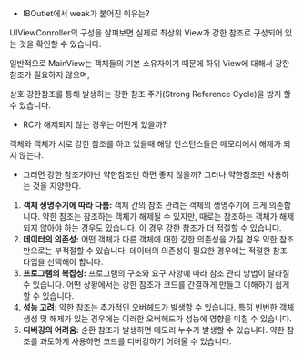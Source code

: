 - IBOutlet에서 weak가 붙어진 이유는?

UIViewConroller의 구성을 살펴보면 실제로 최상위 View가 강한 참조로 구성되어 있는 것을 확인할 수 있습니다.

일반적으로 MainView는 객체들의 기본 소유자이기 때문에 하위 View에 대해서 강한 참조가 필요하지 않으며,

상호 강한참조를 통해 발생하는 강한 참조 주기(Strong Reference Cycle)을 방지 할 수 있습니다.

- RC가 해제되지 않는 경우는 어떤게 있을까?

객체와 객체가 서로 강한 참조를 하고 있을때 해당 인스턴스들은 메모리에서 해제가 되지 않는다.

- 그러면 강한 참조가아닌 약한참조만 하면 좋지 않을까? 그러나 약한참조만 사용하는 것을 지양한다.
1. **객체 생명주기에 따라 다름:** 객체 간의 참조 관리는 객체의 생명주기에 크게 의존합니다. 약한 참조는 참조하는 객체가 해제될 수 있지만, 때로는 참조하는 객체가 해제되지 않아야 하는 경우도 있습니다. 이 경우 강한 참조가 더 적절할 수 있습니다.
2. **데이터의 의존성:** 어떤 객체가 다른 객체에 대한 강한 의존성을 가질 경우 약한 참조만으로는 부적절할 수 있습니다. 데이터의 의존성이 필요한 경우에는 적절한 참조 타입을 선택해야 합니다.
3. **프로그램의 복잡성:** 프로그램의 구조와 요구 사항에 따라 참조 관리 방법이 달라질 수 있습니다. 어떤 상황에서는 강한 참조가 코드를 간결하게 만들고 이해하기 쉽게 할 수 있습니다.
4. **성능 고려:** 약한 참조는 추가적인 오버헤드가 발생할 수 있습니다. 특히 빈번한 객체 생성 및 해제가 있는 경우에는 이러한 오버헤드가 성능에 영향을 미칠 수 있습니다.
5. **디버깅의 어려움:** 순환 참조가 발생하면 메모리 누수가 발생할 수 있습니다. 약한 참조를 과도하게 사용하면 코드를 디버깅하기 어려울 수 있습니다.
